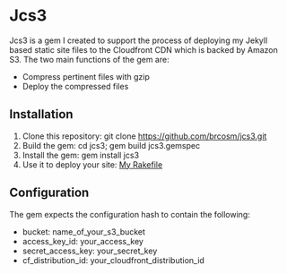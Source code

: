 # Jcs3 #

Jcs3 is a gem I created to support the process of deploying my Jekyll based static site files to the Cloudfront CDN which is backed by Amazon S3.  The two main functions of the gem are:

* Compress pertinent files with gzip
* Deploy the compressed files

## Installation ##

1. Clone this repository: git clone https://github.com/brcosm/jcs3.git
2. Build the gem: cd jcs3; gem build jcs3.gemspec
3. Install the gem: gem install jcs3
4. Use it to deploy your site: [My Rakefile](https://https://gist.github.com/4541735)

## Configuration ##

The gem expects the configuration hash to contain the following:

* bucket: name_of_your_s3_bucket
* access_key_id: your_access_key
* secret_access_key: your_secret_key
* cf_distribution_id: your_cloudfront_distribution_id